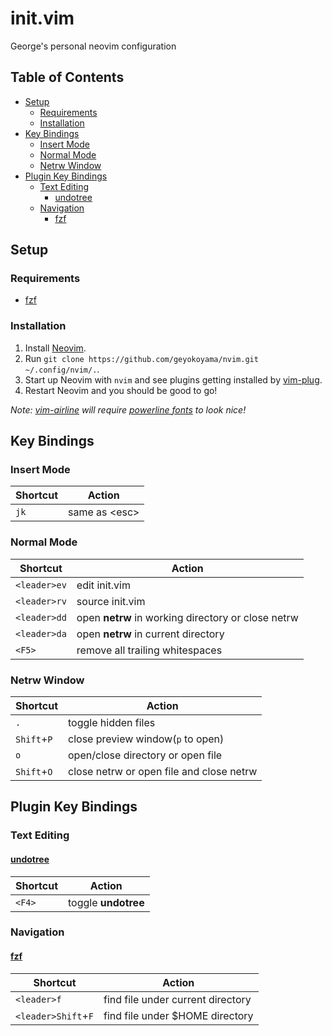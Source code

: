 # init.vim
George's personal neovim configuration

## Table of Contents
* [Setup](#setup)
  - [Requirements](#requirements)
  - [Installation](#installation)
* [Key Bindings](#key-bindings)
  - [Insert Mode](#insert-mode)
  - [Normal Mode](#normal-mode)
  - [Netrw Window](#netrw-window)
* [Plugin Key Bindings](#plugin-key-bindings)
  - [Text Editing](#text-editing)
    + [undotree](#undotree)
  - [Navigation](#navigation)
    + [fzf](#fzf)

## Setup
### Requirements
* [fzf](https://github.com/junegunn/fzf)

### Installation
1. Install [Neovim](https://github.com/neovim/neovim/wiki/Installing-Neovim).
2. Run `git clone https://github.com/geyokoyama/nvim.git ~/.config/nvim/.`.
3. Start up Neovim with `nvim` and see plugins getting installed by [vim-plug](https://github.com/junegunn/vim-plug).
4. Restart Neovim and you should be good to go!

*Note: [vim-airline](https://github.com/vim-airline/vim-airline) will require [powerline fonts](https://github.com/vim-airline/vim-airline#integrating-with-powerline-fonts) to look nice!*

## Key Bindings
### Insert Mode
|Shortcut|Action|
|---|---|
|`jk`|same as \<esc\>|

### Normal Mode
|Shortcut|Action|
|---|---|
|`<leader>ev`|edit init.vim|
|`<leader>rv`|source init.vim|
|`<leader>dd`|open **netrw** in working directory or close netrw|
|`<leader>da`|open **netrw** in current directory|
|`<F5>`|remove all trailing whitespaces|

### Netrw Window
|Shortcut|Action|
|---|---|
|`.`|toggle hidden files|
|`Shift`+`P`|close preview window(`p` to open)|
|`o`|open/close directory or open file|
|`Shift`+`O`|close netrw or open file and close netrw|

## Plugin Key Bindings
### Text Editing
#### [undotree](https://github.com/mbbill/undotree)
|Shortcut|Action|
|---|---|
|`<F4>`|toggle **undotree**|

### Navigation
#### [fzf](https://github.com/junegunn/fzf)
|Shortcut|Action|
|---|---|
|`<leader>f`|find file under current directory|
|`<leader>Shift`+`F`|find file under $HOME directory|
